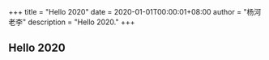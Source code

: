 +++
title = "Hello 2020"
date = 2020-01-01T00:00:01+08:00
author = "杨河老李"
description = "Hello 2020."
+++

## Hello 2020
